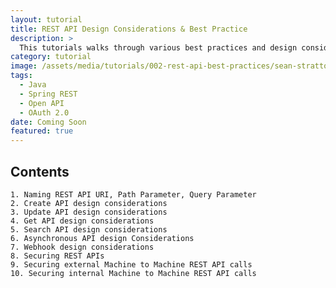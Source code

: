 ```yaml
---
layout: tutorial
title: REST API Design Considerations & Best Practice
description: >
  This tutorials walks through various best practices and design considerations while developing REST APIs.
category: tutorial
image: /assets/media/tutorials/002-rest-api-best-practices/sean-stratton-ObpCE_X3j6U-unsplash.jpg
tags:
  - Java
  - Spring REST
  - Open API
  - OAuth 2.0
date: Coming Soon
featured: true
---
```


## Contents

    1. Naming REST API URI, Path Parameter, Query Parameter
    2. Create API design considerations
    3. Update API design considerations
    4. Get API design considerations
    5. Search API design considerations
    6. Asynchronous API design Considerations
    7. Webhook design considerations
    8. Securing REST APIs
    9. Securing external Machine to Machine REST API calls
    10. Securing internal Machine to Machine REST API calls

